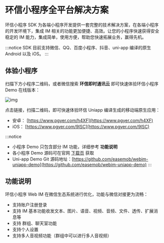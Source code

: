 # 环信小程序全平台解决方案

<Toc />

环信小程序 SDK 为各端小程序开发提供一套完整的技术解决方案，在各端小程序的开发环境下，集成 IM 相关的功能更加便捷、高效。让您的小程序快速获得安全稳定的 IM 能力，集成简单，使用方便，帮助您快速拓展业务，赢得先机。

:::notice
SDK 目前支持微信、QQ、百度小程序、抖音、uni-app 编译的原生 Android 以及 iOS。
:::

## 体验小程序

扫描下方小程序二维码，或者微信搜索 **环信即时通讯云** 即可快速体验环信小程序 Demo 在线版本：

![img](/images/applet/applet-demo.png)

点击链接，扫描二维码，即可快速体验环信 Uniapp 编译生成的移动端原生应用：

- 安卓： [https://www.pgyer.com/h4XF](https://www.pgyer.com/h4XF)
- iOS： [https://www.pgyer.com/9ISC](https://www.pgyer.com/9ISC)

:::notice

- 小程序 Demo 只包含部分 IM 功能，详细参考 **功能说明**
- 各小程序 Demo 源码可在官网 [下载页](https://www.easemob.com/download/im) 获取
- Uni-app Demo Git 源码地址：[https://github.com/easemob/webim-uniapp-demo](https://github.com/easemob/webim-uniapp-demo)
  :::

## 功能说明

环信小程序 Web IM 在微信生态系统进行优化，功能与微信对接更为流畅：

- 支持账户注册登录
- 支持 IM 基本功能收发文本、图片、语音、视频、音频、文件、透传、扩展消息等
- 支持 群组、聊天室功能
- 支持个人设置
- 支持多人音视频功能（群组中可以进行多人音视频）
